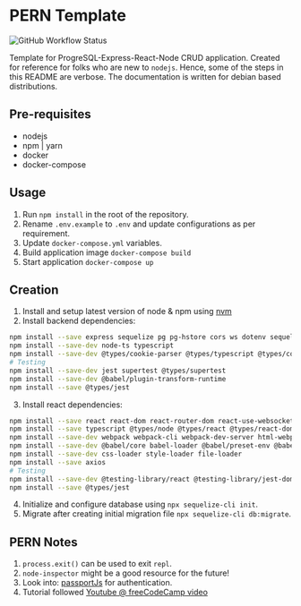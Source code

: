 # PERN Template

![GitHub Workflow Status](https://img.shields.io/github/workflow/status/atb00ker/PERNTemplate/CI%20Tests)

Template for ProgreSQL-Express-React-Node CRUD application. Created for reference for folks who are new to `nodejs`. Hence, some of the steps in this README are verbose. The documentation is written for debian based distributions.

## Pre-requisites

- nodejs
- npm | yarn
- docker
- docker-compose

## Usage

1. Run `npm install` in the root of the repository.
2. Rename `.env.example` to `.env` and update configurations as per requirement.
3. Update `docker-compose.yml` variables.
4. Build application image `docker-compose build`
5. Start application `docker-compose up`

## Creation

1. Install and setup latest version of node & npm using [nvm](https://github.com/nvm-sh/nvm#installing-and-updating)
2. Install backend dependencies:

```bash
npm install --save express sequelize pg pg-hstore cors ws dotenv sequelize-cli
npm install --save-dev node-ts typescript
npm install --save-dev @types/cookie-parser @types/typescript @types/cors @types/ws @types/sequelize @types/dotenv
# Testing
npm install --save-dev jest supertest @types/supertest
npm install --save-dev @babel/plugin-transform-runtime
npm install --save @types/jest
```

3. Install react dependencies:

```bash
npm install --save react react-dom react-router-dom react-use-websocket react-test-renderer
npm install --save typescript @types/node @types/react @types/react-dom @types/jest
npm install --save-dev webpack webpack-cli webpack-dev-server html-webpack-plugin dotenv-webpack
npm install --save-dev @babel/core babel-loader @babel/preset-env @babel/preset-react @babel/preset-typescript
npm install --save-dev css-loader style-loader file-loader
npm install --save axios
# Testing
npm install --save-dev @testing-library/react @testing-library/jest-dom jest react-test-renderer
npm install --save @types/jest
```

4. Initialize and configure database using `npx sequelize-cli init`.
5. Migrate after creating initial migration file `npx sequelize-cli db:migrate`.

## PERN Notes

1. `process.exit()` can be used to exit `repl`.
2. `node-inspector` might be a good resource for the future!
3. Look into: [passportJs](http://www.passportjs.org/) for authentication.
4. Tutorial followed [Youtube @ freeCodeCamp video](https://www.youtube.com/watch?v=G8uL0lFFoN0)
